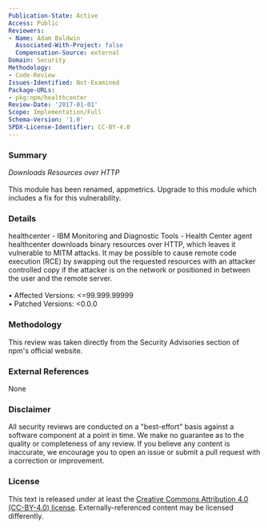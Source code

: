 ```yaml
---
Publication-State: Active
Access: Public
Reviewers:
- Name: Adam Baldwin
  Associated-With-Project: false
  Compensation-Source: external
Domain: Security
Methodology:
- Code-Review
Issues-Identified: Not-Examined
Package-URLs:
- pkg:npm/healthcenter
Review-Date: '2017-01-01'
Scope: Implementation/Full
Schema-Version: '1.0'
SPDX-License-Identifier: CC-BY-4.0
---
```

### Summary
*Downloads Resources over HTTP*<br><br>This module has been renamed, appmetrics. Upgrade to this module which includes a fix for this vulnerability.
### Details
healthcenter - IBM Monitoring and Diagnostic Tools - Health Center agent  healthcenter downloads binary resources over HTTP, which leaves it vulnerable to MITM attacks.  It may be possible to cause remote code execution (RCE) by swapping out the requested resources with an attacker controlled copy if the attacker is on the network or positioned in between the user and the remote server.
<br><br>• Affected Versions: <=99.999.99999
<br>• Patched Versions: <0.0.0
### Methodology
This review was taken directly from the Security Advisories section of npm's official website.
### External References
None
### Disclaimer
All security reviews are conducted on a "best-effort" basis against a software component at a point in time. We make no guarantee as to the quality or completeness of any review. If you believe any content is inaccurate, we encourage you to open an issue or submit a pull request with a correction or improvement.
### License
This text is released under at least the [Creative Commons Attribution 4.0 (CC-BY-4.0) license](https://creativecommons.org/licenses/by/4.0/legalcode.txt). Externally-referenced content may be licensed differently.

